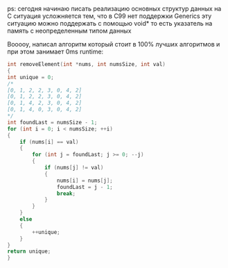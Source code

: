 ps: сегодня начинаю писать реализацию основных структур данных на C 
ситуация усложняется тем, что в C99 нет поддержки Generics 
эту ситуацию можно поддержать с помощью void* то есть указатель на память с неопределенным типом данных 

Вооооу, написал алгоритм который стоит в 100% лучших алгоритмов и при этом занимает 0ms runtime: 
```C
int removeElement(int *nums, int numsSize, int val)
{
int unique = 0;
/*
[0, 1, 2, 2, 3, 0, 4, 2]
[0, 1, 2, 2, 3, 0, 4, 2]
[0, 1, 4, 2, 3, 0, 4, 2]
[0, 1, 4, 0, 3, 0, 4, 2]
*/
int foundLast = numsSize - 1;
for (int i = 0; i < numsSize; ++i)
{
	if (nums[i] == val)
	{
		for (int j = foundLast; j >= 0; --j)
		{
			if (nums[j] != val)
			{
				nums[i] = nums[j];
				foundLast = j - 1;
				break;
			}
		}
	}
	else
	{
		++unique;
	}
}
return unique;
}
```